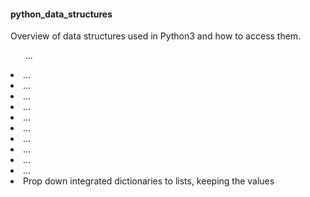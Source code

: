 <h4>python_data_structures</h4>
<p>Overview of data structures used in Python3 and how to access them.</p>
<ol>...</ol>
<li>...</li>
<li>...</li>
<li>...</li>
<li>...</li>
<li>...</li>
<li>...</li>
<li>...</li>
<li>...</li>
<li>...</li>
<li>...</li>
<li>Prop down integrated dictionaries to lists, keeping the values</li>
